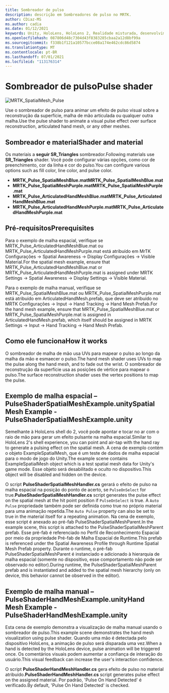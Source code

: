 ```yaml
---
title: Sombreador de pulso
description: descrição em Sombreadores de pulso no MRTK.
author: CDiaz-MS
ms.author: cadia
ms.date: 01/12/2021
keywords: Unity, HoloLens, HoloLens 2, Realidade misturada, desenvolvimento, MRTK,
ms.openlocfilehash: 087806d48c7304d43f8383285cbaa2a12d8bf99a
ms.sourcegitcommit: f338b1f121a10577bcce08a174e462cdc86d5874
ms.translationtype: MT
ms.contentlocale: pt-BR
ms.lasthandoff: 07/01/2021
ms.locfileid: "113176314"
---
```

# <a name="pulse-shader"></a><span data-ttu-id="b1f8a-104">Sombreador de pulso</span><span class="sxs-lookup"><span data-stu-id="b1f8a-104">Pulse shader</span></span>

![MRTK_SpatialMesh_Pulse](https://user-images.githubusercontent.com/13754172/68261851-3489e200-fff6-11e9-9f6c-5574a7dd8db7.gif)

<span data-ttu-id="b1f8a-106">Use o sombreador de pulso para animar um efeito de pulso visual sobre a reconstrução da superfície, malha de mão articulada ou qualquer outra malha.</span><span class="sxs-lookup"><span data-stu-id="b1f8a-106">Use the pulse shader to animate a visual pulse effect over surface reconstruction, articulated hand mesh, or any other meshes.</span></span>

## <a name="shader-and-material"></a><span data-ttu-id="b1f8a-107">Sombreador e material</span><span class="sxs-lookup"><span data-stu-id="b1f8a-107">Shader and material</span></span>

<span data-ttu-id="b1f8a-108">Os materiais a **seguir SR_Triangles** sombreador.</span><span class="sxs-lookup"><span data-stu-id="b1f8a-108">Following materials use **SR_Triangles** shader.</span></span> <span data-ttu-id="b1f8a-109">Você pode configurar várias opções, como cor de preenchimento, cor da linha e cor do pulso.</span><span class="sxs-lookup"><span data-stu-id="b1f8a-109">You can configure various options such as fill color, line color, and pulse color.</span></span>

- <span data-ttu-id="b1f8a-110">**MRTK_Pulse_SpatialMeshBlue.mat**</span><span class="sxs-lookup"><span data-stu-id="b1f8a-110">**MRTK_Pulse_SpatialMeshBlue.mat**</span></span> 
- <span data-ttu-id="b1f8a-111">**MRTK_Pulse_SpatialMeshPurple.mat**</span><span class="sxs-lookup"><span data-stu-id="b1f8a-111">**MRTK_Pulse_SpatialMeshPurple.mat**</span></span> 
- <span data-ttu-id="b1f8a-112">**MRTK_Pulse_ArticulatedHandMeshBlue.mat**</span><span class="sxs-lookup"><span data-stu-id="b1f8a-112">**MRTK_Pulse_ArticulatedHandMeshBlue.mat**</span></span> 
- <span data-ttu-id="b1f8a-113">**MRTK_Pulse_ArticulatedHandMeshPurple.mat**</span><span class="sxs-lookup"><span data-stu-id="b1f8a-113">**MRTK_Pulse_ArticulatedHandMeshPurple.mat**</span></span> 

## <a name="prerequisites"></a><span data-ttu-id="b1f8a-114">Pré-requisitos</span><span class="sxs-lookup"><span data-stu-id="b1f8a-114">Prerequisites</span></span>

<span data-ttu-id="b1f8a-115">Para o exemplo de malha espacial, verifique se MRTK_Pulse_ArticulatedHandMeshBlue.mat ou MRTK_Pulse_ArticulatedHandMeshPurple.mat está atribuído em MrTK Configurações -> Spatial Awareness -> Display Configurações -> Visible Material.</span><span class="sxs-lookup"><span data-stu-id="b1f8a-115">For the spatial mesh example, ensure that MRTK_Pulse_ArticulatedHandMeshBlue.mat or MRTK_Pulse_ArticulatedHandMeshPurple.mat is assigned under MRTK Settings -> Spatial Awareness -> Display Settings -> Visible Material.</span></span>

<span data-ttu-id="b1f8a-116">Para o exemplo de malha manual, verifique se MRTK_Pulse_SpatialMeshBlue.mat ou MRTK_Pulse_SpatialMeshPurple.mat está atribuído em ArticulatedHandMesh.prefab, que deve ser atribuído no MRTK Configurações -> Input -> Hand Tracking -> Hand Mesh Prefab.</span><span class="sxs-lookup"><span data-stu-id="b1f8a-116">For the hand mesh example, ensure that MRTK_Pulse_SpatialMeshBlue.mat or MRTK_Pulse_SpatialMeshPurple.mat is assigned in ArticulatedHandMesh.prefab, which itself should be assigned in MRTK Settings -> Input -> Hand Tracking -> Hand Mesh Prefab.</span></span>

## <a name="how-it-works"></a><span data-ttu-id="b1f8a-117">Como ele funciona</span><span class="sxs-lookup"><span data-stu-id="b1f8a-117">How it works</span></span>

<span data-ttu-id="b1f8a-118">O sombreador de malha de mão usa UVs para mapear o pulso ao longo da malha da mão e esmaecer o pulso.</span><span class="sxs-lookup"><span data-stu-id="b1f8a-118">The hand mesh shader uses UVs to map the pulse along the hand mesh, and to fade out the wrist.</span></span> <span data-ttu-id="b1f8a-119">O sombreador de reconstrução da superfície usa as posições de vértice para mapear o pulso.</span><span class="sxs-lookup"><span data-stu-id="b1f8a-119">The surface reconstruction shader uses the vertex positions to map the pulse.</span></span>

## <a name="spatial-mesh-example---pulseshaderspatialmeshexampleunity"></a><span data-ttu-id="b1f8a-120">Exemplo de malha espacial – PulseShaderSpatialMeshExample.unity</span><span class="sxs-lookup"><span data-stu-id="b1f8a-120">Spatial Mesh Example - PulseShaderSpatialMeshExample.unity</span></span>

<span data-ttu-id="b1f8a-121">Semelhante à HoloLens shell do 2, você pode apontar e tocar no ar com o raio de mão para gerar um efeito pulsante na malha espacial.</span><span class="sxs-lookup"><span data-stu-id="b1f8a-121">Similar to HoloLens 2's shell experience, you can point and air-tap with the hand ray to generate a pulsing effect on the spatial mesh.</span></span> <span data-ttu-id="b1f8a-122">A cena de exemplo contém o objeto ExampleSpatialMesh, que é um teste de dados de malha espacial para o modo de jogo do Unity.</span><span class="sxs-lookup"><span data-stu-id="b1f8a-122">The example scene contains ExampleSpatialMesh object which is a test spatial mesh data for Unity's game mode.</span></span> <span data-ttu-id="b1f8a-123">Esse objeto será desabilitado e oculto no dispositivo.</span><span class="sxs-lookup"><span data-stu-id="b1f8a-123">This object will be disabled and hidden on the device.</span></span>

<span data-ttu-id="b1f8a-124">O script **PulseShaderSpatialMeshHandler.cs** gerará o efeito de pulso na malha espacial na posição do ponto de acerto, se `PulseOnSelect` for true.</span><span class="sxs-lookup"><span data-stu-id="b1f8a-124">**PulseShaderSpatialMeshHandler.cs** script generates the pulse effect on the spatial mesh at the hit point position if `PulseOnSelect` is true.</span></span> <span data-ttu-id="b1f8a-125">A  `Auto Pulse` propriedade também pode ser definida como true no próprio material para uma animação repetida.</span><span class="sxs-lookup"><span data-stu-id="b1f8a-125">The  `Auto Pulse` property can also be set to true in the material itself for a repeating animation.</span></span>  <span data-ttu-id="b1f8a-126">Na cena de exemplo, esse script é anexado ao pré-fab PulseShaderSpatialMeshParent.</span><span class="sxs-lookup"><span data-stu-id="b1f8a-126">In the example scene, this script is attached to the PulseShaderSpatialMeshParent prefab.</span></span>  <span data-ttu-id="b1f8a-127">Esse pré-fab é referenciado no Perfil de Reconhecimento Espacial por meio da propriedade Pré-fab de Malha Espacial de Runtime.</span><span class="sxs-lookup"><span data-stu-id="b1f8a-127">This prefab is referenced under the Spatial Awareness Profile through Runtime Spatial Mesh Prefab property.</span></span> <span data-ttu-id="b1f8a-128">Durante o runtime, o pré-fab PulseShaderSpatialMeshParent é instanciado e adicionado à hierarquia de malha espacial (somente no dispositivo, esse comportamento não pode ser observado no editor).</span><span class="sxs-lookup"><span data-stu-id="b1f8a-128">During runtime, the PulseShaderSpatialMeshParent prefab and is instantiated and added to the spatial mesh hierarchy (only on device, this behavior cannot be observed in the editor).</span></span>

## <a name="hand-mesh-example---pulseshaderhandmeshexampleunity"></a><span data-ttu-id="b1f8a-129">Exemplo de malha manual – PulseShaderHandMeshExample.unity</span><span class="sxs-lookup"><span data-stu-id="b1f8a-129">Hand Mesh Example - PulseShaderHandMeshExample.unity</span></span>

<span data-ttu-id="b1f8a-130">Esta cena de exemplo demonstra a visualização de malha manual usando o sombreador de pulso.</span><span class="sxs-lookup"><span data-stu-id="b1f8a-130">This example scene demonstrates the hand mesh visualization using pulse shader.</span></span> <span data-ttu-id="b1f8a-131">Quando uma mão é detectada pelo dispositivo HoloLens, a animação de pulso será disparada uma vez.</span><span class="sxs-lookup"><span data-stu-id="b1f8a-131">When a hand is detected by the HoloLens device, pulse animation will be triggered once.</span></span> <span data-ttu-id="b1f8a-132">Os comentários visuais podem aumentar a confiança de interação do usuário.</span><span class="sxs-lookup"><span data-stu-id="b1f8a-132">This visual feedback can increase the user's interaction confidence.</span></span> 

<span data-ttu-id="b1f8a-133">O script **PulseShaderHandMeshHandler.cs** gera efeito de pulso no material atribuído.</span><span class="sxs-lookup"><span data-stu-id="b1f8a-133">**PulseShaderHandMeshHandler.cs** script generates pulse effect on the assigned material.</span></span> <span data-ttu-id="b1f8a-134">Por padrão, 'Pulse On Hand Detected' é verificado.</span><span class="sxs-lookup"><span data-stu-id="b1f8a-134">By default, 'Pulse On Hand Detected' is checked.</span></span>
